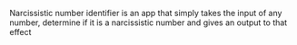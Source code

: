 Narcissistic number identifier is an app that simply takes the input of any number, determine if it is a narcissistic number and gives an output to that effect